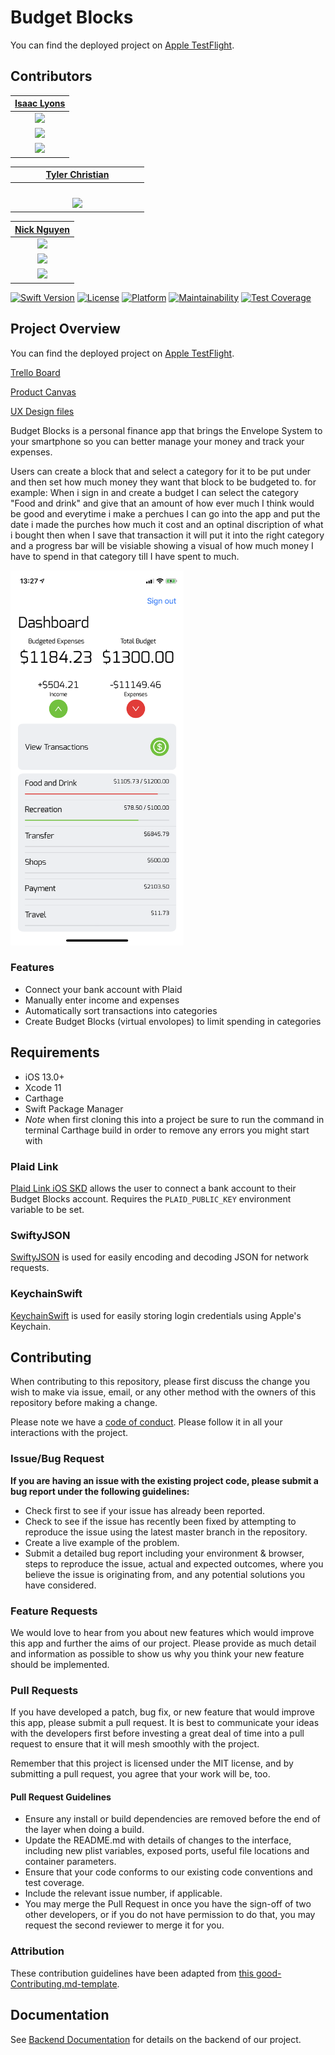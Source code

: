 # Budget Blocks

You can find the deployed project on [Apple TestFlight](https://testflight.apple.com/join/pUS0UdsD).

## Contributors

| [Isaac Lyons](https://github.com/Isvvc) |
| :-----------------------------------------------------------------------------------------------------------: |
| [<img src="https://ca.slack-edge.com/T4JUEB3ME-ULRD89HA7-e4096b799aec-512" width = "200" />](https://github.com/Isvvc) |
| [<img src="https://github.com/favicon.ico" width="15"> ](https://github.com/Isvvc) |
| [ <img src="https://static.licdn.com/sc/h/al2o9zrvru7aqj8e1x2rzsrca" width="15"> ](https://www.linkedin.com/) |

| [Tyler Christian](https://github.com/TylerChristian711) |
| :-----------------------------------------------------------------------------------------------------------: |
| [<img scr="https://ca.slack-edge.com/T4JUEB3ME-ULZSEQXAR-3b670f940ff2-512" width = "200" />](https://github.com/TylerChristian711)|
| [<img src="https://github.com/favicon.ico" width="15"> ](https://github.com/TylerChristian711)|

| [Nick Nguyen](https://github.com/tonic2000) |
| :-----------------------------------------------------------------------------------------------------------: |
| [<img src="https://ca.slack-edge.com/T4JUEB3ME-ULRD89HA7-e4096b799aec-512" width = "200" />](https://github.com/tonic2000) |
| [<img src="https://github.com/favicon.ico" width="15"> ](https://github.com/Isvvc) |
| [ <img src="https://static.licdn.com/sc/h/al2o9zrvru7aqj8e1x2rzsrca" width="15"> ](https://www.linkedin.com/) |


[![Swift Version][swift-image]][swift-url]
[![License][license-image]][license-url]
[![Platform](https://img.shields.io/cocoapods/p/LFAlertController.svg?style=flat)](http://cocoapods.org/pods/LFAlertController)
[![Maintainability](https://api.codeclimate.com/v1/badges/bf07fe920bb7f2571c9b/maintainability)](https://codeclimate.com/github/Lambda-School-Labs/budget-blocks-ios/maintainability)
[![Test Coverage](https://api.codeclimate.com/v1/badges/bf07fe920bb7f2571c9b/test_coverage)](https://codeclimate.com/github/Lambda-School-Labs/budget-blocks-ios/test_coverage)

## Project Overview

You can find the deployed project on [Apple TestFlight](https://testflight.apple.com/join/pUS0UdsD).

[Trello Board](https://trello.com/b/emmxnHtH/labs-20-budget-blocks)

[Product Canvas](https://www.notion.so/Budget-Blocks-6251cc75b71c4988af56529409f6f07f)

[UX Design files](https://www.figma.com/file/PRObUGqKAPZE2lo7A2eeV1/Budget-Blocks-Aaryn-M.?node-id=1%3A4)


Budget Blocks is a personal finance app that brings the Envelope System to your smartphone so you can better manage your money and track your expenses.

Users can create a block that and select a category for it to be put under and then set how much money they want that block to be budgeted to.
for example:
When i sign in and create a budget I can select the category "Food and drink" and give that an amount of how ever much I think would be good and everytime i make a perchues I can go into the app and put the date i made the purches how much it cost and an optinal discription of what i bought then when I save that transaction it will put it into the right category and a progress bar will be visiable showing a visual of how much money I have to spend in that category till I have spent to much.


<img src="header.png" height=600 />

### Features

-    Connect your bank account with Plaid
-    Manually enter income and expenses
-    Automatically sort transactions into categories
-    Create Budget Blocks (virtual envolopes) to limit spending in categories

## Requirements

-   iOS 13.0+
-   Xcode 11
-   Carthage
-   Swift Package Manager
-   *Note* when first cloning this into a project be sure to run the command in terminal Carthage build in order to remove any       errors you might start with 

### Plaid Link

[Plaid Link iOS SKD](https://plaid.com/docs/link/ios/) allows the user to connect a bank account to their Budget Blocks account. Requires the `PLAID_PUBLIC_KEY` environment variable to be set.

### SwiftyJSON

[SwiftyJSON](https://github.com/SwiftyJSON/SwiftyJSON) is used for easily encoding and decoding JSON for network requests.

### KeychainSwift

[KeychainSwift](https://github.com/evgenyneu/keychain-swift) is used for easily storing login credentials using Apple's Keychain.

## Contributing

When contributing to this repository, please first discuss the change you wish to make via issue, email, or any other method with the owners of this repository before making a change.

Please note we have a [code of conduct](./CODE_OF_CONDUCT.md). Please follow it in all your interactions with the project.

### Issue/Bug Request

 **If you are having an issue with the existing project code, please submit a bug report under the following guidelines:**
 - Check first to see if your issue has already been reported.
 - Check to see if the issue has recently been fixed by attempting to reproduce the issue using the latest master branch in the repository.
 - Create a live example of the problem.
 - Submit a detailed bug report including your environment & browser, steps to reproduce the issue, actual and expected outcomes,  where you believe the issue is originating from, and any potential solutions you have considered.

### Feature Requests

We would love to hear from you about new features which would improve this app and further the aims of our project. Please provide as much detail and information as possible to show us why you think your new feature should be implemented.

### Pull Requests

If you have developed a patch, bug fix, or new feature that would improve this app, please submit a pull request. It is best to communicate your ideas with the developers first before investing a great deal of time into a pull request to ensure that it will mesh smoothly with the project.

Remember that this project is licensed under the MIT license, and by submitting a pull request, you agree that your work will be, too.

#### Pull Request Guidelines

- Ensure any install or build dependencies are removed before the end of the layer when doing a build.
- Update the README.md with details of changes to the interface, including new plist variables, exposed ports, useful file locations and container parameters.
- Ensure that your code conforms to our existing code conventions and test coverage.
- Include the relevant issue number, if applicable.
- You may merge the Pull Request in once you have the sign-off of two other developers, or if you do not have permission to do that, you may request the second reviewer to merge it for you.

### Attribution

These contribution guidelines have been adapted from [this good-Contributing.md-template](https://gist.github.com/PurpleBooth/b24679402957c63ec426).


## Documentation

See [Backend Documentation](https://github.com/Lambda-School-Labs/budget-blocks-be/blob/development/README.md) for details on the backend of our project.


[swift-image]: https://img.shields.io/badge/swift-5.0-orange.svg
[swift-url]: https://swift.org/
[license-image]: https://img.shields.io/badge/License-MIT-blue.svg
[license-url]: LICENSE
[codebeat-image]: https://codebeat.co/badges/c19b47ea-2f9d-45df-8458-b2d952fe9dad
[codebeat-url]: https://codebeat.co/projects/github-com-vsouza-awesomeios-com
